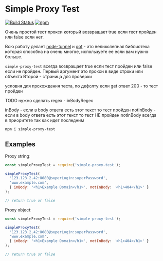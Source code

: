 # Simple Proxy Test

[![Build Status](https://travis-ci.com/Ganevru/simple-proxy-test.svg?branch=master)](https://travis-ci.com/Ganevru/simple-proxy-test)
[![npm](https://img.shields.io/npm/v/simple-proxy-test.svg?style=flat-square)](http://npm.im/simple-proxy-test)

Очень простой тест прокси который возвращает true если тест пройден или false если нет.

Всю работу делает [node-tunnel](https://github.com/koichik/node-tunnel) и [got](https://github.com/sindresorhus/got) - это великолепная библиотека которая способна на очень многое, используете ее если вам нужно больше.

`simple-proxy-test` всегда возвращает true если тест пройден или false если не пройден.
Первый аргумент это прокси в виде строки или объекта
Второй - страница для проверки

условия для прохождения теста, по дефолту если get ответ 200 - то тест пройден

TODO нужно сделать regex - inBodyRegex

inBody - если в body ответа есть этот текст то тест пройден
notInBody - если в body ответа есть этот текст то тест НЕ пройден
notInBody всегда в приоритете так как идет последним

```bash
npm i simple-proxy-test
```

## Examples

Proxy string:

```js
const simpleProxyTest = require('simple-proxy-test');

simpleProxyTest(
  '123.123.2.42:8080@superLogin:superPassword',
  'www.example.com',
  { inBody: '<h1>Example Domain</h1>', notInBody: '<h1>404</h1>' }
);

// return true or false
```

Proxy object:

```js
const simpleProxyTest = require('simple-proxy-test');

simpleProxyTest(
  '123.123.2.42:8080@superLogin:superPassword',
  'www.example.com',
  { inBody: '<h1>Example Domain</h1>', notInBody: '<h1>404</h1>' }
);

// return true or false
```
